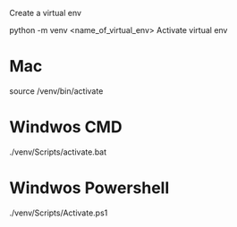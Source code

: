 Create a virtual env

python -m venv <name_of_virtual_env>
Activate virtual env

# Mac
source /venv/bin/activate

# Windwos CMD
./venv/Scripts/activate.bat

# Windwos Powershell
./venv/Scripts/Activate.ps1
